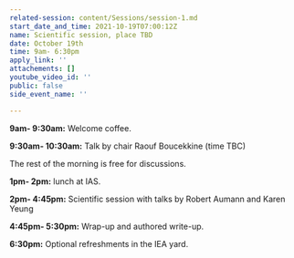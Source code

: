 ```yaml
---
related-session: content/Sessions/session-1.md
start_date_and_time: 2021-10-19T07:00:12Z
name: Scientific session, place TBD
date: October 19th
time: 9am- 6:30pm
apply_link: ''
attachements: []
youtube_video_id: ''
public: false
side_event_name: ''

---
```

**9am- 9:30am:** Welcome coffee.

**9:30am- 10:30am:** Talk by chair Raouf Boucekkine (time TBC)

The rest of the morning is free for discussions.

**1pm- 2pm:** lunch at IAS.

**2pm- 4:45pm:** Scientific session with talks by Robert Aumann and Karen Yeung

**4:45pm- 5:30pm:** Wrap-up and authored write-up.

**6:30pm:** Optional refreshments in the IEA yard.